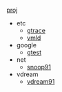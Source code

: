 [proj](https://github.com/snoopspy/proj.git)
  * etc
    * [gtrace](http://github.com/snoopspy/gtrace.git)
    * [vmld](http://github.com/snoopspy/vmld.git)
  * google
    * [gtest](https://github.com/snoopspy/gtest.git)
  * net
    * [snoop91](https://github.com/snoopspy/snoop91.git)
  * vdream
    * [vdream91](https://github.com/snoopspy/vdream91.git)

